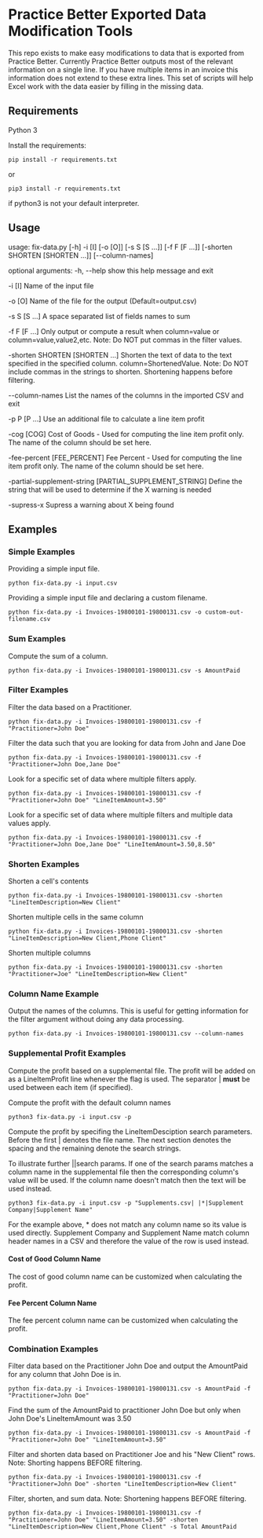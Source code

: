 # Practice Better Exported Data Modification Tools
This repo exists to make easy modifications to data that is exported from Practice Better. Currently Practice Better outputs most of the relevant information on a single line. If you have multiple items in an invoice this information does not extend to these extra lines. This set of scripts will help Excel work with the data easier by filling in the missing data.

## Requirements
Python 3

Install the requirements:

`pip install -r requirements.txt`

or

`pip3 install -r requirements.txt`

if python3 is not your default interpreter.

## Usage
usage: fix-data.py [-h] -i [I] [-o [O]] [-s S [S ...]] [-f F [F ...]] [-shorten SHORTEN [SHORTEN ...]] [--column-names]

optional arguments:
  -h, --help            show this help message and exit

  -i [I]                Name of the input file

  -o [O]                Name of the file for the output (Default=output.csv)

  -s S [S ...]          A space separated list of fields names to sum

  -f F [F ...]          Only output or compute a result when column=value or column=value,value2,etc. Note: Do NOT put
                        commas in the filter values.

  -shorten SHORTEN [SHORTEN ...]
                        Shorten the text of data to the text specified in the specified column. column=ShortenedValue.
                        Note: Do NOT include commas in the strings to shorten. Shortening happens before filtering.

  --column-names        List the names of the columns in the imported CSV and exit

  -p P [P ...]          Use an additional file to calculate a line item profit

  -cog [COG]            Cost of Goods - Used for computing the line item profit only. The name  of the column should be set here.

  -fee-percent [FEE_PERCENT]
                        Fee Percent - Used for computing the line item profit only. The name of the column should be set
                        here.

  -partial-supplement-string [PARTIAL_SUPPLEMENT_STRING]
                        Define the string that will be used to determine if the X warning is needed

  -supress-x            Supress a warning about X being found

## Examples
### Simple Examples
Providing a simple input file.

`python fix-data.py -i input.csv`

Providing a simple input file and declaring a custom filename.

`python fix-data.py -i Invoices-19800101-19800131.csv -o custom-out-filename.csv`

### Sum Examples
Compute the sum of a column.

`python fix-data.py -i Invoices-19800101-19800131.csv -s AmountPaid`

### Filter Examples
Filter the data based on a Practitioner.

`python fix-data.py -i Invoices-19800101-19800131.csv -f "Practitioner=John Doe"`

Filter the data such that you are looking for data from John and Jane Doe

`python fix-data.py -i Invoices-19800101-19800131.csv -f "Practitioner=John Doe,Jane Doe"`

Look for a specific set of data where multiple filters apply.

`python fix-data.py -i Invoices-19800101-19800131.csv -f "Practitioner=John Doe" "LineItemAmount=3.50"`

Look for a specific set of data where multiple filters and multiple data values apply.

`python fix-data.py -i Invoices-19800101-19800131.csv -f "Practitioner=John Doe,Jane Doe" "LineItemAmount=3.50,8.50"`

### Shorten Examples

Shorten a cell's contents

`python fix-data.py -i Invoices-19800101-19800131.csv -shorten "LineItemDescription=New Client"`

Shorten multiple cells in the same column

`python fix-data.py -i Invoices-19800101-19800131.csv -shorten "LineItemDescription=New Client,Phone Client"`

Shorten multiple columns

`python fix-data.py -i Invoices-19800101-19800131.csv -shorten "Practitioner=Joe" "LineItemDescription=New Client"`

### Column Name Example
Output the names of the columns. This is useful for getting information for the filter argument without doing any data processing.

`python fix-data.py -i Invoices-19800101-19800131.csv --column-names`

### Supplemental Profit Examples
Compute the profit based on a supplemental file. The profit will be added on as a LineItemProfit line whenever the flag is used. The separator | **must** be used between each item (if specified).

Compute the profit with the default column names

`python3 fix-data.py -i input.csv -p`

Compute the profit by specifing the LineItemDesciption search parameters. Before the first | denotes the file name. The next section denotes the spacing and the remaining denote the search strings.

To illustrate further <filename>|<spacer>|search params. If one of the search params matches a column name in the supplemental file then the corresponding column's value will be used. If the column name doesn't match then the text will be used instead.

`python3 fix-data.py -i input.csv -p "Supplements.csv| |*|Supplement Company|Supplement Name"`

For the example above, * does not match any column name so its value is used directly. Supplement Company and Supplement Name match column header names in a CSV and therefore the value of the row is used instead.

#### Cost of Good Column Name

The cost of good column name can be customized when calculating the profit.

#### Fee Percent Column Name

The fee percent column name can be customized when calculating the profit.

### Combination Examples
Filter data based on the Practitioner John Doe and output the AmountPaid for any column that John Doe is in.

`python fix-data.py -i Invoices-19800101-19800131.csv -s AmountPaid -f "Practitioner=John Doe"`

Find the sum of the AmountPaid to practitioner John Doe but only when John Doe's LineItemAmount was 3.50

`python fix-data.py -i Invoices-19800101-19800131.csv -s AmountPaid -f "Practitioner=John Doe" "LineItemAmount=3.50"`

Filter and shorten data based on Practitioner Joe and his "New Client" rows. Note: Shorting happens BEFORE filtering.

`python fix-data.py -i Invoices-19800101-19800131.csv -f "Practitioner=John Doe" -shorten "LineItemDescription=New Client"`

Filter, shorten, and sum data. Note: Shortening happens BEFORE filtering.

`python fix-data.py -i Invoices-19800101-19800131.csv -f "Practitioner=John Doe" "LineItemAmount=3.50" -shorten "LineItemDescription=New Client,Phone Client" -s Total AmountPaid`
